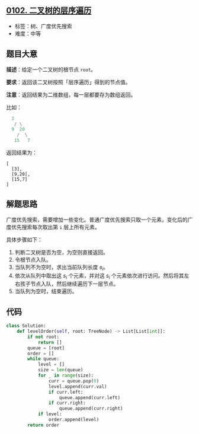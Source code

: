 ## [0102. 二叉树的层序遍历](https://leetcode-cn.com/problems/binary-tree-level-order-traversal/)

- 标签：树、广度优先搜索
- 难度：中等

## 题目大意

**描述**：给定一个二叉树的根节点 `root`。

**要求**：返回该二叉树按照「层序遍历」得到的节点值。

**注意**：返回结果为二维数组，每一层都要存为数组返回。

比如：

```Python
  3
   / \
  9  20
    /  \
   15   7
```
返回结果为：

```
[
  [3],
  [9,20],
  [15,7]
]
```


## 解题思路

广度优先搜索，需要增加一些变化。普通广度优先搜索只取一个元素，变化后的广度优先搜索每次取出第 `i` 层上所有元素。

具体步骤如下：

1. 判断二叉树是否为空，为空则直接返回。
2. 令根节点入队。
3. 当队列不为空时，求出当前队列长度 $s_i$。
4. 依次从队列中取出这 $s_i$ 个元素，并对这 $s_i$ 个元素依次进行访问。然后将其左右孩子节点入队，然后继续遍历下一层节点。
5. 当队列为空时，结束遍历。

## 代码

```Python
class Solution:
    def levelOrder(self, root: TreeNode) -> List[List[int]]:
        if not root:
            return []
        queue = [root]
        order = []
        while queue:
            level = []
            size = len(queue)
            for _ in range(size):
                curr = queue.pop(0)
                level.append(curr.val)
                if curr.left:
                    queue.append(curr.left)
                if curr.right:
                    queue.append(curr.right)
            if level:
                order.append(level)
        return order
```

